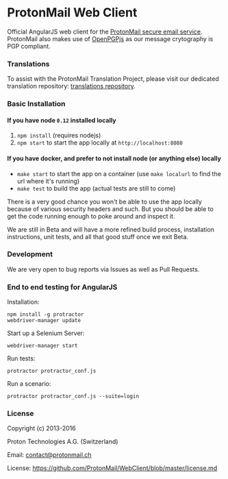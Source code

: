 ProtonMail Web Client
=======

Official AngularJS web client for the [ProtonMail secure email service](https://protonmail.com). ProtonMail also makes use of [OpenPGPjs](https://github.com/openpgpjs/openpgpjs) as our message crytography is PGP compliant.

### Translations

To assist with the ProtonMail Translation Project, please visit our dedicated translation repository: [translations repository](https://github.com/ProtonMail/translations).

### Basic Installation

#### If you have node `0.12` installed locally

1. `npm install` (requires nodejs)
2. `npm start` to start the app locally at `http://localhost:8080`

#### If you have docker, and prefer to not install node (or anything else) locally

- `make start` to start the app on a container (use `make localurl` to find the url where it's running)
- `make test` to build the app (actual tests are still to come)

There is a very good chance you won't be able to use the app locally because of various security headers and such. But you should be able to get the code running enough to poke around and inspect it.

We are still in Beta and will have a more refined build process, installation instructions, unit tests, and all that good stuff once we exit Beta.

### Development

We are very open to bug reports via Issues as well as Pull Requests.

### End to end testing for AngularJS

Installation:

```shell
npm install -g protractor
webdriver-manager update
```

Start up a Selenium Server:

```shell
webdriver-manager start
```

Run tests:

```shell
protractor protractor_conf.js
```

Run a scenario:

```shell
protractor protractor_conf.js --suite=login
```

### License

Copyright (c) 2013-2016

Proton Technologies A.G. (Switzerland)

Email: contact@protonmail.ch

License: https://github.com/ProtonMail/WebClient/blob/master/license.md
